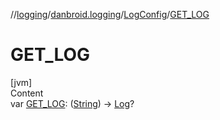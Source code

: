 //[logging](../../../index.md)/[danbroid.logging](../index.md)/[LogConfig](index.md)/[GET_LOG](-g-e-t_-l-o-g.md)



# GET_LOG  
[jvm]  
Content  
var [GET_LOG](-g-e-t_-l-o-g.md): ([String](https://kotlinlang.org/api/latest/jvm/stdlib/kotlin/-string/index.html)) -> [Log](../-log/index.md)?  



